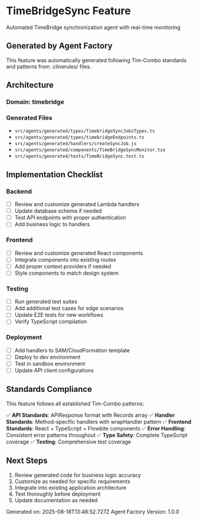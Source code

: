 # TimeBridgeSync Feature

Automated TimeBridge synchronization agent with real-time monitoring

## Generated by Agent Factory

This feature was automatically generated following Tim-Combo standards and patterns from .clinerules/ files.

## Architecture

### Domain: timebridge

### Generated Files

- `src/agents/generated/types/TimebridgeSyncJobsTypes.ts`
- `src/agents/generated/types/timebridgeEndpoints.ts`
- `src/agents/generated/handlers/createSyncJob.js`
- `src/agents/generated/components/TimeBridgeSyncMonitor.tsx`
- `src/agents/generated/tests/TimeBridgeSync.test.ts`

## Implementation Checklist

### Backend
- [ ] Review and customize generated Lambda handlers
- [ ] Update database schema if needed
- [ ] Test API endpoints with proper authentication
- [ ] Add business logic to handlers

### Frontend  
- [ ] Review and customize generated React components
- [ ] Integrate components into existing routes
- [ ] Add proper context providers if needed
- [ ] Style components to match design system

### Testing
- [ ] Run generated test suites
- [ ] Add additional test cases for edge scenarios
- [ ] Update E2E tests for new workflows
- [ ] Verify TypeScript compilation

### Deployment
- [ ] Add handlers to SAM/CloudFormation template
- [ ] Deploy to dev environment
- [ ] Test in sandbox environment
- [ ] Update API client configurations

## Standards Compliance

This feature follows all established Tim-Combo patterns:

✅ **API Standards**: APIResponse<T> format with Records array
✅ **Handler Standards**: Method-specific handlers with wrapHandler pattern
✅ **Frontend Standards**: React + TypeScript + Flowbite components
✅ **Error Handling**: Consistent error patterns throughout
✅ **Type Safety**: Complete TypeScript coverage
✅ **Testing**: Comprehensive test coverage

## Next Steps

1. Review generated code for business logic accuracy
2. Customize as needed for specific requirements
3. Integrate into existing application architecture
4. Test thoroughly before deployment
5. Update documentation as needed

Generated on: 2025-08-18T13:48:52.727Z
Agent Factory Version: 1.0.0
